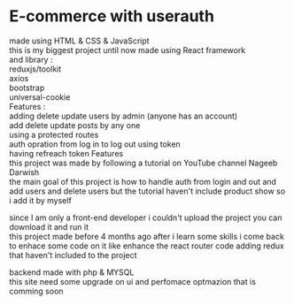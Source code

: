 # E-commerce with userauth
made using HTML &amp; CSS &amp; JavaScript
</br>
this is my biggest project until now made using React framework </br>
and library : </br>
reduxjs/toolkit</br>
axios</br>
bootstrap</br>
universal-cookie</br>
Features : </br>
adding delete update users by admin (anyone has an account)  </br>
add delete update posts by any one </br>
using a protected routes </br>
auth opration from log in to log out using token</br>
having refreach token Features</br>
this project was made by following a tutorial on YouTube channel Nageeb Darwish</br>
the main goal of this project is how to handle auth from login and out and add users and delete users but the tutorial haven't include product show so i add it by myself</br>

since I am only a front-end developer i couldn't upload the project you can download it and run it </br>
this project made before 4 months ago after i learn some skills i come back to enhace some code on it like enhance the react router code adding redux that haven't included to the project </br>

backend made with php & MYSQL</br>
this site need some upgrade on ui and perfomace optmazion that is comming soon </br>
